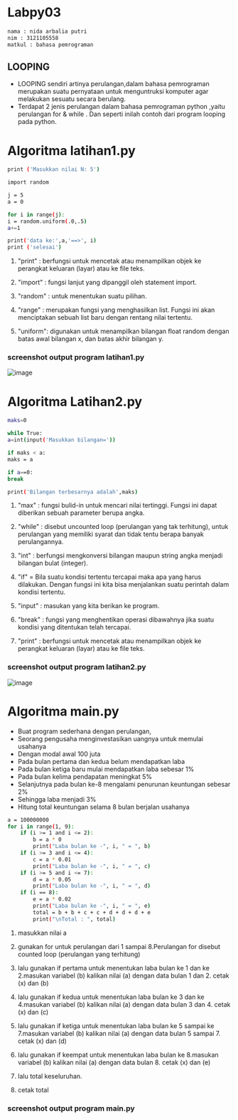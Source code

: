 # **Labpy03**

```sh
nama : nida arbalia putri
nim : 3121105558
matkul : bahasa pemrograman
```

## **LOOPING**

- LOOPING sendiri artinya perulangan,dalam bahasa pemrograman merupakan suatu pernyataan untuk
  menguntruksi komputer agar melakukan sesuatu secara berulang.
- Terdapat 2 jenis perulangan dalam bahasa pemrograman python ,yaitu perulangan for & while .
  Dan seperti inilah contoh dari program looping pada python.

# **Algoritma latihan1.py**

```sh
print ('Masukkan nilai N: 5')

import random

j = 5
a = 0

for i in range(j):
i = random.uniform(.0,.5)
a+=1

print('data ke:',a,'==>', i)
print ('selesai')
```

1. "print" : berfungsi untuk mencetak atau menampilkan objek ke perangkat keluaran (layar) atau ke file teks.

2. "import" : fungsi lanjut yang dipanggil oleh statement import.

3. "random" : untuk menentukan suatu pilihan.

4. "range" : merupakan fungsi yang menghasilkan list. Fungsi ini akan menciptakan sebuah list baru dengan rentang nilai tertentu.

5. "uniform": digunakan untuk menampilkan bilangan float random dengan batas awal bilangan x, dan batas akhir bilangan y.

### **screenshot output program latihan1.py**

![image](https://user-images.githubusercontent.com/92866211/142416384-32c421e8-ec6d-41ec-9c9d-a6542df8e7f5.png)


# **Algoritma Latihan2.py**

```sh
maks=0

while True:
a=int(input('Masukkan bilangan='))

if maks < a:
maks = a

if a==0:
break

print('Bilangan terbesarnya adalah',maks)
```

1. "max" : fungsi bulid-in untuk mencari nilai tertinggi. Fungsi ini dapat diberikan sebuah parameter berupa angka.

2. "while" : disebut uncounted loop (perulangan yang tak terhitung), untuk perulangan yang memiliki syarat dan tidak tentu berapa banyak perulangannya.

3. "int" : berfungsi mengkonversi bilangan maupun string angka menjadi bilangan bulat (integer).

4. "if" = Bila suatu kondisi tertentu tercapai maka apa yang harus dilakukan. Dengan fungsi ini kita bisa menjalankan suatu perintah dalam kondisi tertentu.

5. "input" : masukan yang kita berikan ke program.

6. "break" : fungsi yang menghentikan operasi dibawahnya jika suatu kondisi yang ditentukan telah tercapai.

7. "print" : berfungsi untuk mencetak atau menampilkan objek ke perangkat keluaran (layar) atau ke file teks.

### **screenshot output program latihan2.py**

![image](https://user-images.githubusercontent.com/92866211/142422094-7f829ccf-dd25-4a1a-b308-e8d0247e04b4.png)


# **Algoritma main.py**

- Buat program sederhana dengan perulangan,
- Seorang pengusaha menginvestasikan uangnya untuk memulai usahanya
- Dengan modal awal 100 juta
- Pada bulan pertama dan kedua belum mendapatkan laba
- Pada bulan ketiga baru mulai mendapatkan laba sebesar 1%
- Pada bulan kelima pendapatan meningkat 5%
- Selanjutnya pada bulan ke-8 mengalami penurunan keuntungan sebesar 2%
- Sehingga laba menjadi 3%
- Hitung total keuntungan selama 8 bulan berjalan usahanya

```sh
a = 100000000
for i in range(1, 9):
    if (i >= 1 and i <= 2):
        b = a * 0
        print("Laba bulan ke -", i, " = ", b)
    if (i >= 3 and i <= 4):
        c = a * 0.01
        print("Laba bulan ke -", i, " = ", c)
    if (i >= 5 and i <= 7):
        d = a * 0.05
        print("Laba bulan ke -", i, " = ", d)
    if (i == 8):
        e = a * 0.02
        print("Laba bulan ke -", i, " = ", e)
        total = b + b + c + c + d + d + d + e
        print("\nTotal : ", total)
```

1. masukkan nilai a

2. gunakan for untuk perulangan dari 1 sampai 8.Perulangan for
   disebut counted loop (perulangan yang terhitung)

3. lalu gunakan if pertama untuk menentukan laba bulan ke 1 dan ke 2.masukan variabel (b) kalikan nilai (a) dengan data bulan 1 dan 2. cetak (x) dan (b)

4. lalu gunakan if kedua untuk menentukan laba bulan ke 3 dan ke 4.masukan variabel (b) kalikan nilai (a) dengan data bulan 3 dan 4. cetak (x) dan (c)

5. lalu gunakan if ketiga untuk menentukan laba bulan ke 5 sampai ke 7.masukan variabel (b) kalikan nilai (a) dengan data bulan 5 sampai 7. cetak (x) dan (d)

6. lalu gunakan if keempat untuk menentukan laba bulan ke 8.masukan variabel (b) kalikan nilai (a) dengan data bulan 8. cetak (x) dan (e)

7. lalu total keseluruhan.

8. cetak total

### **screenshot output program main.py**

